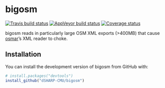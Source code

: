 
<!-- README.md is generated from README.Rmd. Please edit that file -->

# bigosm

[![Travis build
status](https://travis-ci.org/mdlincoln/bigosm.svg?branch=master)](https://travis-ci.org/mdlincoln/bigosm)
[![AppVeyor build
status](https://ci.appveyor.com/api/projects/status/github/mdlincoln/bigosm?branch=master&svg=true)](https://ci.appveyor.com/project/mdlincoln/bigosm)
[![Coverage
status](https://codecov.io/gh/mdlincoln/bigosm/branch/master/graph/badge.svg)](https://codecov.io/github/mdlincoln/bigosm?branch=master)

bigosm reads in particularly large OSM XML exports (\>400MB) that cause
[osmar](https://cran.r-project.org/package=osmar)’s XML reader to choke.

## Installation

You can install the development version of bigosm from GitHub with:

``` r
# install.packages("devtools")
install_github("dSHARP-CMU/bigosm")
```
